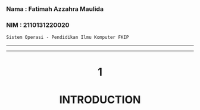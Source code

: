 ### Nama : Fatimah Azzahra Maulida

### NIM : 2110131220020

`Sistem Operasi - Pendidikan Ilmu Komputer FKIP`

---
---

<h1 align="center"><b>1</b></h1>

<h1 align="center"><b>INTRODUCTION</b></h1>
